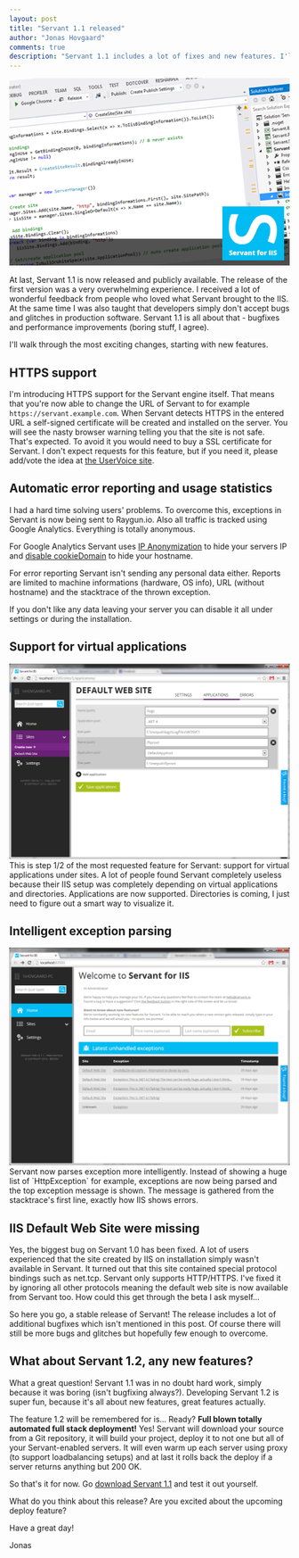 ```yaml
--- 
layout: post
title: "Servant 1.1 released"
author: "Jonas Hovgaard"
comments: true
description: "Servant 1.1 includes a lot of fixes and new features. I'll go through them in this post."
---
```


<a href="http://www.servant.io" target="_blank">
	<img src="/postfiles/servant-1.1-banner.png" alt="Servant for IIS" class="banner" />
</a>

At last, Servant 1.1 is now released and publicly available. The release of the first version was a very overwhelming experience. I received a lot of wonderful feedback from people who loved what Servant brought to the IIS. At the same time I was also taught that developers simply don't accept bugs and glitches in production software. Servant 1.1 is all about that - bugfixes and performance improvements (boring stuff, I agree). 

I'll walk through the most exciting changes, starting with new features.

## HTTPS support
I'm introducing HTTPS support for the Servant engine itself. That means that you're now able to change the URL of Servant to for example `https://servant.example.com`. When Servant detects HTTPS in the entered URL a self-signed certificate will be created and installed on the server. You will see the nasty browser warning telling you that the site is not safe. That's expected. To avoid it you would need to buy a SSL certificate for Servant. I don't expect requests for this feature, but if you need it, please add/vote the idea at <a href="http://servant.uservoice.com/" target="_blank">the UserVoice site</a>.

## Automatic error reporting and usage statistics
I had a hard time solving users' problems. To overcome this, exceptions in Servant is now being sent to Raygun.io. Also all traffic is tracked using Google Analytics. Everything is totally anonymous. 

For Google Analytics Servant uses <a href="https://support.google.com/analytics/answer/2763052?hl=en" target="_blank">IP Anonymization</a> to hide your servers IP and <a href="https://developers.google.com/analytics/devguides/collection/analyticsjs/domains" target="_blank">disable cookieDomain</a> to hide your hostname.

For error reporting Servant isn't sending any personal data either. Reports are limited to machine informations (hardware, OS info), URL (without hostname) and the stacktrace of the  thrown exception.

If you don't like any data leaving your server you can disable it all under settings or during the installation.

## Support for virtual applications
<a href="/postfiles/servant-1.1-virtualapplications.png" target="_blank">
	<img src="/postfiles/servant-1.1-virtualapplications.png" class="intextimage" />
</a>
This is step 1/2 of the most requested feature for Servant: support for virtual applications under sites. A lot of people found Servant completely useless because their IIS setup was completely depending on virtual applications and directories. Applications are now supported. Directories is coming, I just need to figure out a smart way to visualize it.

<div class="clear"> </div>

## Intelligent exception parsing
<a href="/postfiles/servant-1.1-intelligentexceptionparsning.png" target="_blank">
	<img src="/postfiles/servant-1.1-intelligentexceptionparsning.png" class="intextimage" />
</a>
Servant now parses exception more intelligently. Instead of showing a huge list of `HttpException` for example, exceptions are now being parsed and the top exception message is shown. The message is gathered from the stacktrace's first line, exactly how IIS shows errors.

<div class="clear"> </div>

## IIS Default Web Site were missing
Yes, the biggest bug on Servant 1.0 has been fixed. A lot of users experienced that the site created by IIS on installation simply wasn't available in Servant. It turned out that this site contained special protocol bindings such as net.tcp. Servant only supports HTTP/HTTPS. I've fixed it by ignoring all other protocols meaning the default web site is now available from Servant too. How could this get through the beta I ask myself...


So here you go, a stable release of Servant! The release includes a lot of additional bugfixes which isn't mentioned in this post. Of course there will still be more bugs and glitches but hopefully few enough to overcome.

## What about Servant 1.2, any new features?
What a great question! Servant 1.1 was in no doubt hard work, simply because it was boring (isn't bugfixing always?). Developing Servant 1.2 is super fun, because it's all about new features, great features actually. 

The feature 1.2 will be remembered for is... Ready? <b>Full blown totally automated full stack deployment!</b> Yes! Servant will download your source from a Git repository, it will build your project, deploy it to not one but all of your Servant-enabled servers. It will even warm up each server using proxy (to support loadbalancing setups) and at last it rolls back the deploy if a server returns anything but 200 OK.

So that's it for now. Go <a href="http://www.servant.io" target="_blank">download Servant 1.1</a> and test it out yourself. 

What do you think about this release? Are you excited about the upcoming deploy feature?

Have a great day!

Jonas

